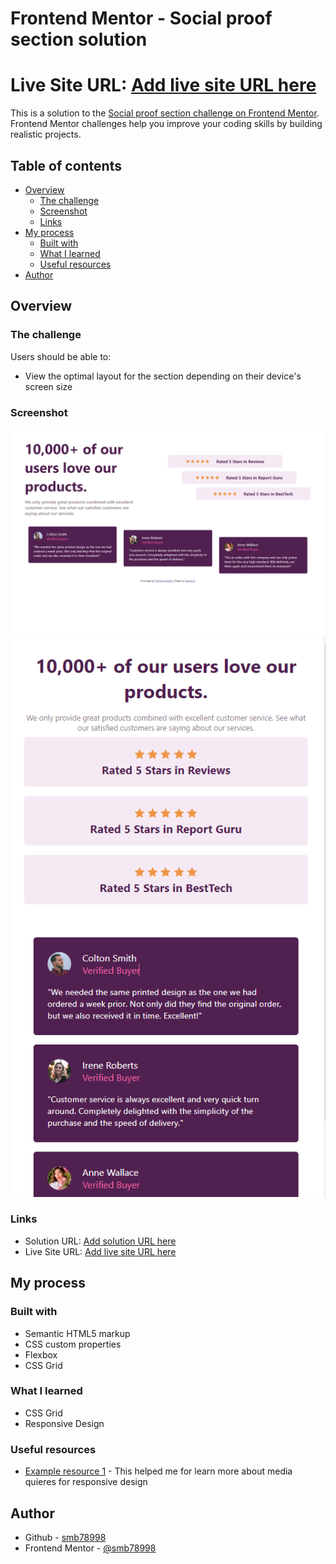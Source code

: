 # Frontend Mentor - Social proof section solution
# Live Site URL: [Add live site URL here](https://smb78998.github.io/p_fm_social-proof-section-master/)

This is a solution to the [Social proof section challenge on Frontend Mentor](https://www.frontendmentor.io/challenges/social-proof-section-6e0qTv_bA). Frontend Mentor challenges help you improve your coding skills by building realistic projects. 

## Table of contents

- [Overview](#overview)
  - [The challenge](#the-challenge)
  - [Screenshot](#screenshot)
  - [Links](#links)
- [My process](#my-process)
  - [Built with](#built-with)
  - [What I learned](#what-i-learned)
  - [Useful resources](#useful-resources)
- [Author](#author)


## Overview

### The challenge

Users should be able to:

- View the optimal layout for the section depending on their device's screen size

### Screenshot

<img src="screenshots/Screenshot.png" href="screenshots/Screenshot.png">
<img src="screenshots/ScreenshotMobile.png" href="screenshots/ScreenshotMobile.png">


### Links

- Solution URL: [Add solution URL here](https://your-solution-url.com)
- Live Site URL: [Add live site URL here](https://smb78998.github.io/p_fm_social-proof-section-master/)

## My process

### Built with

- Semantic HTML5 markup
- CSS custom properties
- Flexbox
- CSS Grid


### What I learned

- CSS Grid
- Responsive Design


### Useful resources

- [Example resource 1](https://www.youtube.com/playlist?list=PL4cUxeGkcC9g9Vh9MAA-XKnfJsWZnPZFw) - This helped me for learn more about media quieres for responsive design



## Author

- Github - [smb78998](https://github.com/smb78998)
- Frontend Mentor - [@smb78998](https://www.frontendmentor.io/profile/smb78998)


